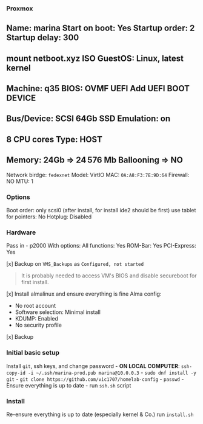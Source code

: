 ### Proxmox

Name: marina
Start on boot: Yes
Startup order: 2
Startup delay: 300
---
mount netboot.xyz ISO
GuestOS: Linux, latest kernel
---
Machine: q35
BIOS: OVMF UEFI
Add UEFI BOOT DEVICE
---
Bus/Device: SCSI
64Gb
SSD Emulation: on
---
8 CPU cores
Type: HOST
---
Memory: 24Gb => 24 576 Mb
Ballooning => NO
---
Network
birdge: `fedexnet`
Model: VirtIO
MAC: `0A:A8:F3:7E:9D:64`
Firewall: NO
MTU: 1

### Options
Boot order: only scsi0 (after install, for install ide2 should be first)
use tablet for pointers: No
Hotplug: Disabled
### Hardware
Pass in
    - p2000
With options:
    All functions: Yes
    ROM-Bar: Yes
    PCI-Express: Yes


[x] Backup on `VMS_Backups` as `Configured, not started`

> It is probably needed to access VM's BIOS and disable secureboot for first install.

[x] Install almalinux and ensure everything is fine
Alma config:
 - No root account
 - Software selection: Minimal install
 - KDUMP: Enabled
 - No security profile

[x] Backup

### Initial basic setup
Install `git`, ssh keys, and change password
    - **ON LOCAL COMPUTER**: `ssh-copy-id -i ~/.ssh/marina-prod.pub marina@10.0.0.3`
    - `sudo dnf install -y git`
    - `git clone https://github.com/vic1707/homelab-config`
    - `passwd`
    - Ensure everything is up to date
    - run `ssh.sh` script

### Install
Re-ensure everything is up to date (especially kernel & Co.)
run `install.sh`
